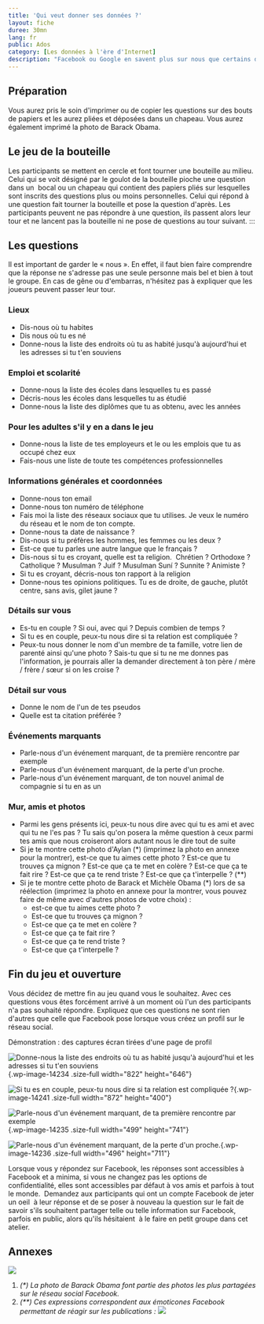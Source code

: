 ```yaml
---
title: 'Qui veut donner ses données ?'
layout: fiche
duree: 30mn
lang: fr
public: Ados
category: [Les données à l'ère d'Internet]
description: "Facebook ou Google en savent plus sur nous que certains de nos amis, pas uniquement parce qu’ils récupèrent nos infos mais aussi parce que nous leur donnons sciemment. L’objectif de cet atelier est de montrer à quel point les questions de certains réseaux sociaux nécessaires à la création d’un profil sont intrusives. Dans cet atelier, on va faire comprendre à travers un jeu de la bouteille que lorsqu’on pose des questions oralement devant tout le monde, on refuse d’y répondre si celle-ci est soit trop personnelle soit gênante alors que sur Facebook la majorité des gens livrent ce genre d’informations sans problème."
---
```


Préparation
-----------


Vous aurez pris le soin d'imprimer ou de copier les questions sur des
bouts de papiers et les aurez pliées et déposées dans un chapeau. Vous
aurez également imprimé la photo de Barack Obama.


Le jeu de la bouteille
----------------------

Les participants se mettent en cercle et font tourner une bouteille au
milieu. Celui qui se voit désigné par le goulot de la bouteille pioche
une question dans un  bocal ou un chapeau qui contient des papiers pliés
sur lesquelles sont inscrits des questions plus ou moins personnelles.
Celui qui répond à une question fait tourner la bouteille et pose la
question d'après. Les participants peuvent ne pas répondre à une
question, ils passent alors leur tour et ne lancent pas la bouteille ni
ne pose de questions au tour suivant.
:::

Les questions
-------------

Il est important de garder le « nous ». En effet, il faut bien faire
comprendre que la réponse ne s'adresse pas une seule personne mais bel
et bien à tout le groupe. En cas de gêne ou d'embarras, n'hésitez pas à
expliquer que les joueurs peuvent passer leur tour.

### Lieux

-   Dis-nous où tu habites
-   Dis nous où tu es né
-   Donne-nous la liste des endroits où tu as habité jusqu'à aujourd'hui
    et les adresses si tu t'en souviens

### Emploi et scolarité

-   Donne-nous la liste des écoles dans lesquelles tu es passé
-   Décris-nous les écoles dans lesquelles tu as étudié
-   Donne-nous la liste des diplômes que tu as obtenu, avec les années

### Pour les adultes s'il y en a dans le jeu

-   Donne-nous la liste de tes employeurs et le ou les emplois que tu as
    occupé chez eux
-   Fais-nous une liste de toute tes compétences professionnelles

### Informations générales et coordonnées

-   Donne-nous ton email
-   Donne-nous ton numéro de téléphone
-   Fais moi la liste des réseaux sociaux que tu utilises. Je veux le
    numéro du réseau et le nom de ton compte.
-   Donne-nous ta date de naissance ?
-   Dis-nous si tu préfères les hommes, les femmes ou les deux ?
-   Est-ce que tu parles une autre langue que le français ?
-   Dis-nous si tu es croyant, quelle est ta religion.  Chrétien ?
    Orthodoxe ? Catholique ? Musulman ? Juif ? Musulman Suní ? Sunnite ?
    Animiste ?
-   Si tu es croyant, décris-nous ton rapport à la religion
-   Donne-nous tes opinions politiques. Tu es de droite, de gauche,
    plutôt centre, sans avis, gilet jaune ?

### Détails sur vous

-   Es-tu en couple ? Si oui, avec qui ? Depuis combien de temps ?
-   Si tu es en couple, peux-tu nous dire si ta relation est compliquée
    ?
-   Peux-tu nous donner le nom d'un membre de ta famille, votre lien de
    parenté ainsi qu'une photo ? Sais-tu que si tu ne me donnes pas
    l'information, je pourrais aller la demander directement à ton père
    / mère / frère / sœur si on les croise ?

### Détail sur vous

-   Donne le nom de l'un de tes pseudos
-   Quelle est ta citation préférée ?

### Événements marquants

-   Parle-nous d'un événement marquant, de ta première rencontre par
    exemple
-   Parle-nous d'un événement marquant, de la perte d'un proche.
-   Parle-nous d'un événement marquant, de ton nouvel animal de
    compagnie si tu en as un

### Mur, amis et photos

-   Parmi les gens présents ici, peux-tu nous dire avec qui tu es ami et
    avec qui tu ne l'es pas ? Tu sais qu'on posera la même question à
    ceux parmi tes amis que nous croiseront alors autant nous le dire
    tout de suite
-   Si je te montre cette photo d'Aylan (\*) (imprimez la photo en
    annexe pour la montrer), est-ce que tu aimes cette photo ? Est-ce
    que tu trouves ça mignon ? Est-ce que ça te met en colère ? Est-ce
    que ça te fait rire ? Est-ce que ça te rend triste ? Est-ce que ça
    t'interpelle ? (\*\*)
-   Si je te montre cette photo de Barack et Michèle Obama (\*) lors de
    sa réélection (imprimez la photo en annexe pour la montrer, vous
    pouvez faire de même avec d'autres photos de votre choix) :
    -   est-ce que tu aimes cette photo ?
    -   Est-ce que tu trouves ça mignon ?
    -   Est-ce que ça te met en colère ?
    -   Est-ce que ça te fait rire ?
    -   Est-ce que ça te rend triste ?
    -   Est-ce que ça t'interpelle ?

Fin du jeu et ouverture
-----------------------

Vous décidez de mettre fin au jeu quand vous le souhaitez. Avec ces
questions vous êtes forcément arrivé à un moment où l'un des
participants n'a pas souhaité répondre. Expliquez que ces questions ne
sont rien d'autres que celle que Facebook pose lorsque vous créez un
profil sur le réseau social.


Démonstration : des captures écran tirées d'une page de profil

![Donne-nous la liste des endroits où tu as habité jusqu'à aujourd'hui
et les adresses si tu t'en
souviens](https://voyageursdunumerique.assets/img/2019/01/Sélection_031.png){.wp-image-14234
.size-full width="822" height="646"}

![Si tu es en couple, peux-tu nous dire si ta relation est compliquée
?](https://voyageursdunumerique.assets/img/2019/01/Sélection_036.png){.wp-image-14241
.size-full width="872" height="400"}

![Parle-nous d'un événement marquant, de ta première rencontre par
exemple](https://voyageursdunumerique.assets/img/2019/01/Sélection_032.png){.wp-image-14235
.size-full width="499" height="741"}


![Parle-nous d'un événement marquant, de la perte d'un
proche.](https://voyageursdunumerique.assets/img/2019/01/Sélection_033.png){.wp-image-14236
.size-full width="496" height="711"}


Lorsque vous y répondez sur Facebook, les réponses sont accessibles à
Facebook et a minima, si vous ne changez pas les options de
confidentialité, elles sont accessibles par défaut à vos amis et parfois
à tout le monde.  Demandez aux participants qui ont un compte Facebook
de jeter un oeil  à leur réponse et de se poser à nouveau la question
sur le fait de savoir s'ils souhaitent partager telle ou telle
information sur Facebook, parfois en public, alors qu'ils hésitaient  à
le faire en petit groupe dans cet atelier.


Annexes
-------


[![](https://voyageursdunumerique.assets/img/2019/01/michelle-obama-abbraccia-barack.jpg)](https://voyageursdunumerique.assets/img/2019/01/michelle-obama-abbraccia-barack.jpg)


1.  *(\*) La photo de Barack Obama font partie des photos les plus
    partagées sur le réseau social Facebook.*
2.  *(\*\*) Ces expressions correspondent aux émoticones Facebook
    permettant de réagir sur les publications :
    [![](https://voyageursdunumerique.assets/img/2019/01/Sélection_037-e1548344477521.png)](https://voyageursdunumerique.assets/img/2019/01/Sélection_037.png)*
